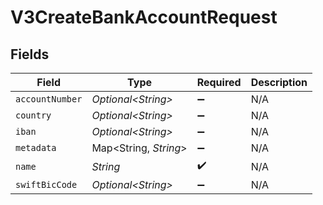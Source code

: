 # V3CreateBankAccountRequest


## Fields

| Field                  | Type                   | Required               | Description            |
| ---------------------- | ---------------------- | ---------------------- | ---------------------- |
| `accountNumber`        | *Optional\<String>*    | :heavy_minus_sign:     | N/A                    |
| `country`              | *Optional\<String>*    | :heavy_minus_sign:     | N/A                    |
| `iban`                 | *Optional\<String>*    | :heavy_minus_sign:     | N/A                    |
| `metadata`             | Map\<String, *String*> | :heavy_minus_sign:     | N/A                    |
| `name`                 | *String*               | :heavy_check_mark:     | N/A                    |
| `swiftBicCode`         | *Optional\<String>*    | :heavy_minus_sign:     | N/A                    |